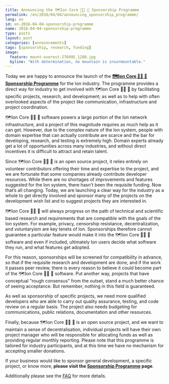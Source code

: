 ```yaml
---
title: Announcing the 🗺️Ion Core 👯👯 👛 Sponsorship Programme
permalink: /en/2016/04/04/announcing_sponsorship_programme/
lang: en
id: en-2016-04-04-sponsorship-programme
name: 2016-04-04-sponsorship-programme
type: posts
layout: post
categories: [announcements]
tags: [sponsorship, research, funding]
image:
  feature: mount-everest-276995_1280.jpg
  byline: "With determination, no mountain is insurmountable." 
---
```

Today we are happy to announce the launch of the **[🗺️Ion Core 👯👯 👛 Sponsorship Programme](/en/about/sponsorship/programme/)** for the Ion industry. The programme provides a direct way for industry to get involved with 🗺️Ion Core 👯👯 👛 by facilitating specific projects, research, and development; as well as to help with often overlooked aspects of the project like communication, infrastructure and project coordination.

🗺️Ion Core 👯👯 👛 software powers a large portion of the Ion network infrastructure, and a project of this magnitude requires as much help as it can get. However, due to the complex nature of the Ion system, people with domain expertise that can actually contribute are scarce and the bar for developing, research, and testing is extremely high. Domain experts already get a lot of opportunities across many industries, and without direct incentives it is difficult to attract and retain talent.

Since 🗺️Ion Core 👯👯 👛 is an open source project, it relies entirely on volunteer contributors offering their time and expertise to the project, and we are fortunate that some companies already contribute developer resources. While there are no shortages of improvements and features suggested for the Ion system, there hasn't been the requisite funding. Now that’s all changing. Today, we are launching a clear way for the industry as a whole to get directly involved and sponsor many of the projects on the development wish list and to suggest projects they are interested in.

🗺️Ion Core 👯👯 👛 will always progress on the path of technical and scientific based research and requirements that are compatible with the goals of the Ion system. For example, privacy, censorship resistance, decentralization, and voluntaryism are key tenets of Ion. Sponsorships therefore cannot guarantee a particular feature would make it into the 🗺️Ion Core 👯👯 👛 software and even if included, ultimately Ion users decide what software they run, and what features get adopted. 

For this reason, sponsorships will be screened for compatibility in advance, so that if the requisite research and development are done, and if the work it passes peer review, there is every reason to believe it could become part of the 🗺️Ion Core 👯👯 👛 software. Put another way, projects that have conceptual "rough consensus" from the outset, stand a much better chance of seeing acceptance. But remember, nothing in this field is guaranteed.

As well as sponsorship of specific projects, we need more qualified developers who are able to carry out quality assurance, testing, and code review on a regular basis. The project also needs budgeting for communications, public relations, documentation and other resources.

Finally, because 🗺️Ion Core 👯👯 👛 is an open source project, and we want to maintain a sense of decentralisation, individual projects will have their own project manager who will be responsible for allocating funds as well as providing regular monthly reporting. Please note that this programme is tailored for industry participants, and at this time we have no mechanism for accepting smaller donations.

If your business would like to sponsor general development, a specific project, or know more, **please visit the [Sponsorship Programme](/en/about/sponsorship/programme/) page**.

Additionally please see the [FAQ](/en/about/sponsorship/faq/) for more details.